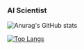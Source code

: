 ### AI Scientist

![Anurag's GitHub stats](https://github-readme-stats.vercel.app/api?username=leeheewon-01&show_icons=true&theme=dark)

[![Top Langs](https://github-readme-stats.vercel.app/api/top-langs/?username=leeheewon-01&layout=compact&theme=dark)](https://github.com/leeheewon-01/github-readme-stats)
